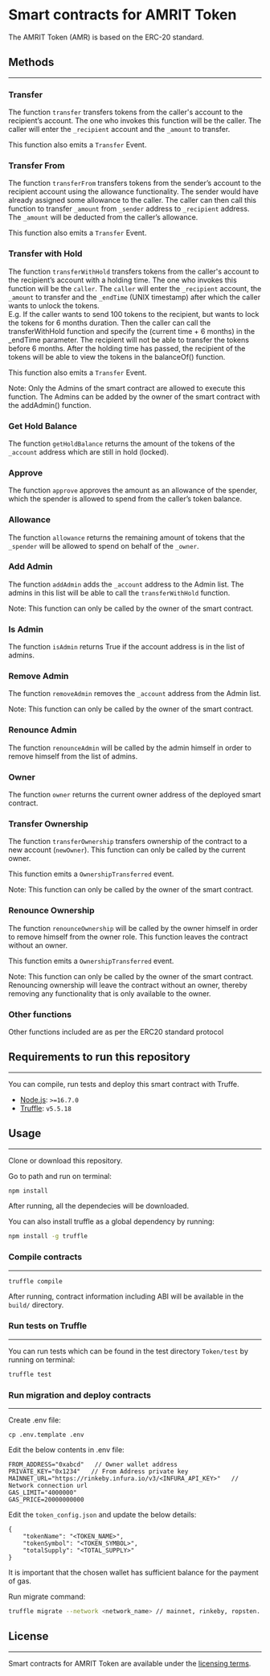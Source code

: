 # Smart contracts for AMRIT Token

The AMRIT Token (AMR) is based on the ERC-20 standard.

## Methods

---

### Transfer

The function `transfer` transfers tokens from the caller's account to the recipient’s account. The one who invokes this function will be the caller. The caller will enter the `_recipient` account and the `_amount` to transfer.

This function also emits a `Transfer` Event.

### Transfer From

The function `transferFrom` transfers tokens from the sender’s account to the recipient account using the allowance functionality. The sender would have already assigned some allowance to the caller. The caller can then call this function to transfer `_amount` from `_sender` address to `_recipient` address. The `_amount` will be deducted from the caller’s allowance.

This function also emits a `Transfer` Event.

### Transfer with Hold

The function `transferWithHold` transfers tokens from the caller's account to the recipient’s account with a holding time. The one who invokes this function will be the `caller`. The `caller` will enter the `_recipient` account, the `_amount` to transfer and the `_endTime` (UNIX timestamp) after which the caller wants to unlock the tokens.<br />
E.g. If the caller wants to send 100 tokens to the recipient, but wants to lock the tokens for 6 months duration. Then the caller can call the transferWithHold function and specify the (current time + 6 months) in the \_endTime parameter. The recipient will not be able to transfer the tokens before 6 months.
After the holding time has passed, the recipient of the tokens will be able to view the tokens in the balanceOf() function.

This function also emits a `Transfer` Event.

Note: Only the Admins of the smart contract are allowed to execute this function. The Admins can be added by the owner of the smart contract with the addAdmin() function.

### Get Hold Balance

The function `getHoldBalance` returns the amount of the tokens of the `_account` address which are still in hold (locked).

### Approve

The function `approve` approves the amount as an allowance of the spender, which the spender is allowed to spend from the caller’s token balance.

### Allowance

The function `allowance` returns the remaining amount of tokens that the `_spender` will be allowed to spend on behalf of the `_owner`.

### Add Admin

The function `addAdmin` adds the `_account` address to the Admin list. The admins in this list will be able to call the `transferWithHold` function.

Note: This function can only be called by the owner of the smart contract.

### Is Admin

The function `isAdmin` returns True if the account address is in the list of admins.

### Remove Admin

The function `removeAdmin` removes the `_account` address from the Admin list.

Note: This function can only be called by the owner of the smart contract.

### Renounce Admin

The function `renounceAdmin` will be called by the admin himself in order to remove himself from the list of admins.

### Owner

The function `owner` returns the current owner address of the deployed smart contract.

### Transfer Ownership

The function `transferOwnership` transfers ownership of the contract to a new account (`newOwner`). This function can only be called by the current owner.

This function emits a `OwnershipTransferred` event.

Note: This function can only be called by the owner of the smart contract.

### Renounce Ownership

The function `renounceOwnership` will be called by the owner himself in order to remove himself from the owner role. This function leaves the contract without an owner.

This function emits a `OwnershipTransferred` event.

Note: This function can only be called by the owner of the smart contract. Renouncing ownership will leave the contract without an owner, thereby removing any functionality that is only available to the owner.

### Other functions

Other functions included are as per the ERC20 standard protocol

## Requirements to run this repository

---

You can compile, run tests and deploy this smart contract with Truffe.

- [Node.js](https://nodejs.org/download/release/latest-v10.x/): `>=16.7.0`
- [Truffle](https://www.trufflesuite.com/truffle): `v5.5.18`

## Usage

---

Clone or download this repository.

Go to path and run on terminal:

```sh
npm install
```

After running, all the dependecies will be downloaded.

You can also install truffle as a global dependency by running:

```sh
npm install -g truffle
```

### Compile contracts

---

```sh
truffle compile
```

After running, contract information including ABI will be available in the `build/` directory.

### Run tests on Truffle

---

You can run tests which can be found in the test directory `Token/test` by running on terminal:

```sh
truffle test
```

### Run migration and deploy contracts

---

Create .env file:

```
cp .env.template .env
```

Edit the below contents in .env file:

```
FROM_ADDRESS="0xabcd"   // Owner wallet address
PRIVATE_KEY="0x1234"   // From Address private key
MAINNET_URL="https://rinkeby.infura.io/v3/<INFURA_API_KEY>"   // Network connection url
GAS_LIMIT="4000000"
GAS_PRICE=20000000000
```

Edit the `token_config.json` and update the below details:

```
{
    "tokenName": "<TOKEN_NAME>",
    "tokenSymbol": "<TOKEN_SYMBOL>",
    "totalSupply": "<TOTAL_SUPPLY>"
}
```

It is important that the chosen wallet has sufficient balance for the payment of gas.

Run migrate command:

```sh
truffle migrate --network <network_name> // mainnet, rinkeby, ropsten...
```

## License

---

Smart contracts for AMRIT Token are available under the [licensing terms](LICENSE.md).
